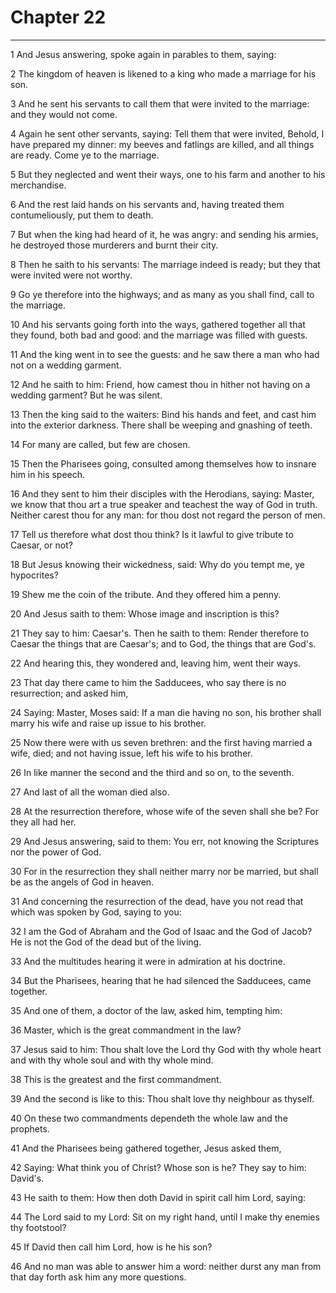 # Chapter 22

***

1 And Jesus answering, spoke again in parables to them, saying:

2 The kingdom of heaven is likened to a king who made a marriage for his son.

3 And he sent his servants to call them that were invited to the marriage: and they would not come.

4 Again he sent other servants, saying: Tell them that were invited, Behold, I have prepared my dinner: my beeves and fatlings are killed, and all things are ready. Come ye to the marriage.

5 But they neglected and went their ways, one to his farm and another to his merchandise.

6 And the rest laid hands on his servants and, having treated them contumeliously, put them to death.

7 But when the king had heard of it, he was angry: and sending his armies, he destroyed those murderers and burnt their city.

8 Then he saith to his servants: The marriage indeed is ready; but they that were invited were not worthy.

9 Go ye therefore into the highways; and as many as you shall find, call to the marriage.

10 And his servants going forth into the ways, gathered together all that they found, both bad and good: and the marriage was filled with guests.

11 And the king went in to see the guests: and he saw there a man who had not on a wedding garment.

12 And he saith to him: Friend, how camest thou in hither not having on a wedding garment? But he was silent.

13 Then the king said to the waiters: Bind his hands and feet, and cast him into the exterior darkness. There shall be weeping and gnashing of teeth.

14 For many are called, but few are chosen.

15 Then the Pharisees going, consulted among themselves how to insnare him in his speech.

16 And they sent to him their disciples with the Herodians, saying: Master, we know that thou art a true speaker and teachest the way of God in truth. Neither carest thou for any man: for thou dost not regard the person of men.

17 Tell us therefore what dost thou think? Is it lawful to give tribute to Caesar, or not?

18 But Jesus knowing their wickedness, said: Why do you tempt me, ye hypocrites?

19 Shew me the coin of the tribute. And they offered him a penny.

20 And Jesus saith to them: Whose image and inscription is this?

21 They say to him: Caesar's. Then he saith to them: Render therefore to Caesar the things that are Caesar's; and to God, the things that are God's.

22 And hearing this, they wondered and, leaving him, went their ways.

23 That day there came to him the Sadducees, who say there is no resurrection; and asked him,

24 Saying: Master, Moses said: If a man die having no son, his brother shall marry his wife and raise up issue to his brother.

25 Now there were with us seven brethren: and the first having married a wife, died; and not having issue, left his wife to his brother.

26 In like manner the second and the third and so on, to the seventh.

27 And last of all the woman died also.

28 At the resurrection therefore, whose wife of the seven shall she be? For they all had her.

29 And Jesus answering, said to them: You err, not knowing the Scriptures nor the power of God.

30 For in the resurrection they shall neither marry nor be married, but shall be as the angels of God in heaven.

31 And concerning the resurrection of the dead, have you not read that which was spoken by God, saying to you:

32 I am the God of Abraham and the God of Isaac and the God of Jacob? He is not the God of the dead but of the living.

33 And the multitudes hearing it were in admiration at his doctrine.

34 But the Pharisees, hearing that he had silenced the Sadducees, came together.

35 And one of them, a doctor of the law, asked him, tempting him:

36 Master, which is the great commandment in the law?

37 Jesus said to him: Thou shalt love the Lord thy God with thy whole heart and with thy whole soul and with thy whole mind.

38 This is the greatest and the first commandment.

39 And the second is like to this: Thou shalt love thy neighbour as thyself.

40 On these two commandments dependeth the whole law and the prophets.

41 And the Pharisees being gathered together, Jesus asked them,

42 Saying: What think you of Christ? Whose son is he? They say to him: David's.

43 He saith to them: How then doth David in spirit call him Lord, saying:

44 The Lord said to my Lord: Sit on my right hand, until I make thy enemies thy footstool?

45 If David then call him Lord, how is he his son?

46 And no man was able to answer him a word: neither durst any man from that day forth ask him any more questions.

